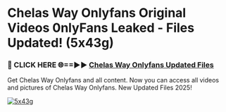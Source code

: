 # Chelas Way Onlyfans Original Videos 0nlyFans Leaked - Files Updated! (5x43g)

<h3>🔴 CLICK HERE 🌐==►► <a href="https://tinyurl.com/2m67pmp6" rel="nofollow">Chelas Way Onlyfans Updated Files</a></h3>

Get Chelas Way Onlyfans and all content. Now you can access all videos and pictures of Chelas Way Onlyfans. New Updated Files 2025!

[![5x43g](https://i.imgur.com/H4QAA4z.gif)](https://tinyurl.com/2m67pmp6)